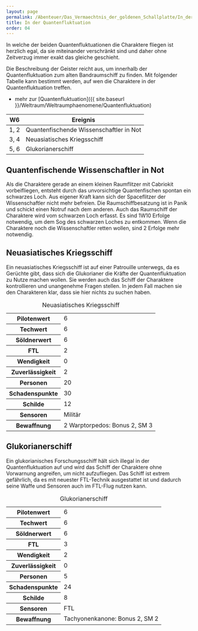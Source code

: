 ```yaml
---
layout: page
permalink: /Abenteuer/Das_Vermaechtnis_der_goldenen_Schallplatte/In_der_Quantenfluktuation
title: In der Quantenfluktuation
order: 04
---
```


In welche der beiden Quantenfluktuationen die Charaktere fliegen ist herzlich egal, da sie miteinander verschränkt sind und daher ohne Zeitverzug immer exakt das gleiche geschieht.

Die Beschreibung der Geister reicht aus, um innerhalb der Quantenfluktuation zum alten Bandraumschiff zu finden. Mit folgender Tabelle kann bestimmt werden, auf wen die Charaktere in der Quantenfluktuation treffen.

- mehr zur [Quantenfluktuation]({{ site.baseurl }}/Weltraum/Weltraumphaenomene/Quantenfluktuation)

<table>
<thead>
<tr><th>W6</th><th>Ereignis</th></tr>
</thead>
<tbody>
<tr><td>1, 2</td><td>Quantenfischende Wissenschaftler in Not</td></tr>
<tr><td>3, 4</td><td>Neuasiatisches Kriegsschiff</td></tr>
<tr><td>5, 6</td><td>Glukorianerschiff</td></tr>
</tbody>
</table>

## Quantenfischende Wissenschaftler in Not

Als die Charaktere gerade an einem kleinen Raumflitzer mit Cabriokit vorbeifliegen, entsteht durch das unvorsichtige Quantenfischen spontan ein schwarzes Loch. Aus eigener Kraft kann sich der Spaceflitzer der Wissenschaftler nicht mehr befreien. Die Raumschiffbesatzung ist in Panik und schickt einen Notruf nach dem anderen. Auch das Raumschiff der Charaktere wird vom schwarzen Loch erfasst. Es sind <span class="dice">1W10</span> Erfolge notwendig, um dem Sog des schwarzen Loches zu entkommen. Wenn die Charaktere noch die Wissenschaftler retten wollen, sind 2 Erfolge mehr notwendig.

## Neuasiatisches Kriegsschiff

Ein neuasiatisches Kriegsschiff ist auf einer Patrouille unterwegs, da es Gerüchte gibt, dass sich die Glukorianer die Kräfte der Quantenfluktuation zu Nutze machen wollen. Sie werden auch das Schiff der Charaktere kontrollieren und unangenehme Fragen stellen. In jedem Fall machen sie den Charakteren klar, dass sie hier nichts zu suchen haben.

<table>
<caption>Neuasiatisches Kriegsschiff</caption>
<tbody>
<tr><th>Pilotenwert</th><td>6</td></tr>
<tr><th>Techwert</th><td>6</td></tr>
<tr><th>Söldnerwert</th><td>6</td></tr>
<tr><th>FTL</th><td>2</td></tr>
<tr><th>Wendigkeit</th><td>0</td></tr>
<tr><th>Zuverlässigkeit</th><td>2</td></tr>
<tr><th>Personen</th><td>20</td></tr>
<tr><th>Schadenspunkte</th><td>30</td></tr>
<tr><th>Schilde</th><td>12</td></tr>
<tr><th>Sensoren</th><td>Militär</td></tr>
<tr><th>Bewaffnung</th><td>2 Warptorpedos: Bonus 2, SM 3</td></tr>
</tbody>
</table>

## Glukorianerschiff

Ein glukorianisches Forschungsschiff hält sich illegal in der Quantenfluktuation auf und wird das Schiff der Charaktere ohne Vorwarnung angreifen, um nicht aufzufliegen. Das Schiff ist extrem gefährlich, da es mit neuester FTL-Technik ausgestattet ist und dadurch seine Waffe und Sensoren auch im FTL-Flug nutzen kann.

<table>
<caption>Glukorianerschiff</caption>
<tbody>
<tr><th>Pilotenwert</th><td>6</td></tr>
<tr><th>Techwert</th><td>6</td></tr>
<tr><th>Söldnerwert</th><td>6</td></tr>
<tr><th>FTL</th><td>3</td></tr>
<tr><th>Wendigkeit</th><td>2</td></tr>
<tr><th>Zuverlässigkeit</th><td>0</td></tr>
<tr><th>Personen</th><td>5</td></tr>
<tr><th>Schadenspunkte</th><td>24</td></tr>
<tr><th>Schilde</th><td>8</td></tr>
<tr><th>Sensoren</th><td>FTL</td></tr>
<tr><th>Bewaffnung</th><td>Tachyonenkanone: Bonus 2, SM 2</td></tr>
</tbody>
</table>
